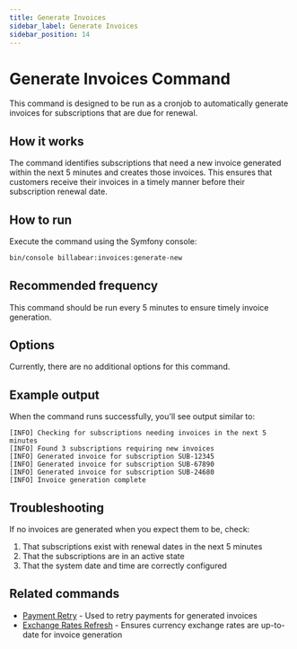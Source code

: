 ```yaml
---
title: Generate Invoices
sidebar_label: Generate Invoices
sidebar_position: 14
---
```


# Generate Invoices Command

This command is designed to be run as a cronjob to automatically generate invoices for subscriptions that are due for renewal.

## How it works

The command identifies subscriptions that need a new invoice generated within the next 5 minutes and creates those invoices. This ensures that customers receive their invoices in a timely manner before their subscription renewal date.

## How to run

Execute the command using the Symfony console:

```bash
bin/console billabear:invoices:generate-new
```

## Recommended frequency

This command should be run every 5 minutes to ensure timely invoice generation.

## Options

Currently, there are no additional options for this command.

## Example output

When the command runs successfully, you'll see output similar to:

```
[INFO] Checking for subscriptions needing invoices in the next 5 minutes
[INFO] Found 3 subscriptions requiring new invoices
[INFO] Generated invoice for subscription SUB-12345
[INFO] Generated invoice for subscription SUB-67890
[INFO] Generated invoice for subscription SUB-24680
[INFO] Invoice generation complete
```

## Troubleshooting

If no invoices are generated when you expect them to be, check:

1. That subscriptions exist with renewal dates in the next 5 minutes
2. That the subscriptions are in an active state
3. That the system date and time are correctly configured

## Related commands

- [Payment Retry](./payment_retries.md) - Used to retry payments for generated invoices
- [Exchange Rates Refresh](./exchange_rates_refresh.md) - Ensures currency exchange rates are up-to-date for invoice generation